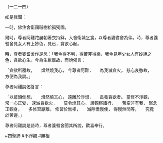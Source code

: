 （一二一四）

如是我聞：

一時，佛住舍衛國祇樹給孤獨園。

爾時，尊者阿難陀晨朝著衣持鉢，入舍衛城乞食，以尊者婆耆舍為伴。時，尊者婆耆舍見女人有上妙色，見已，貪欲心起。

時，尊者婆耆舍作是念：「我今得不利，得苦非得樂，我今見年少女人有妙絕之色，貪欲心生。今為生厭離故，而說偈言：

「貪欲所覆故，　　熾然燒我心，
今尊者阿難，　　為我滅貪火。
慈心哀愍故，　　方便為我說。」

尊者阿難說偈答言：

「以彼顛倒想，　　熾然燒其心，
遠離於淨想，　　長養貪欲者。
當修不淨觀，　　常一心正受，
速滅貪欲火，　　莫令燒其心。
諦觀察諸行，　　苦空非有我，
繫念正觀身，　　多修習厭離。
修習於無相，　　滅除憍慢使，
得慢無間等，　　究竟於苦邊。」

尊者阿難說是語時，尊者婆耆舍聞其所說，歡喜奉行。






#四聖諦
#不淨觀
#無相
